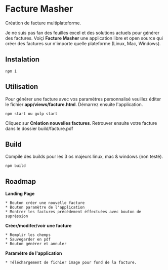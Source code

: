 # Facture Masher
Création de facture multiplateforme. 

Je ne suis pas fan des feuilles excel et des solutions actuels pour générer des factures. Voiçi **Facture Masher** une application libre et open source qui créer des factures sur n'importe quelle plateforme (Linux, Mac, Windows).

## Instalation
```
npm i
```
## Utilisation
Pour générer une facture avec vos paramètres personnalisé veuillez éditer le fichier **app/views/facture.html**. Démarrez ensuite l'application.
```
npm start ou gulp start
```
Cliquez sur **Création nouvelles factures**. Retrouver ensuite votre facture dans le dossier build/facture.pdf
## Build
Compile des builds pour les 3 os majeurs linux, mac & windows (non testé).
```
npm build
```
## Roadmap

**Landing Page**

    * Bouton créer une nouvelle facture
    * Bouton paramètre de l'application
    * Montrer les factures précédement éffectuées avec bouton de supréssion

**Créer/modifer/voir une facture**

    * Remplir les chemps
    * Sauvegarder en pdf
    * Bouton générer et annuler

**Paramètre de l'application**

    * Téléchargement de fichier image pour fond de la facture.
